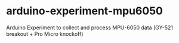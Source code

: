 # arduino-experiment-mpu6050
Arduino Experiment to collect and process MPU-6050 data (GY-521 breakout + Pro Micro knockoff)
